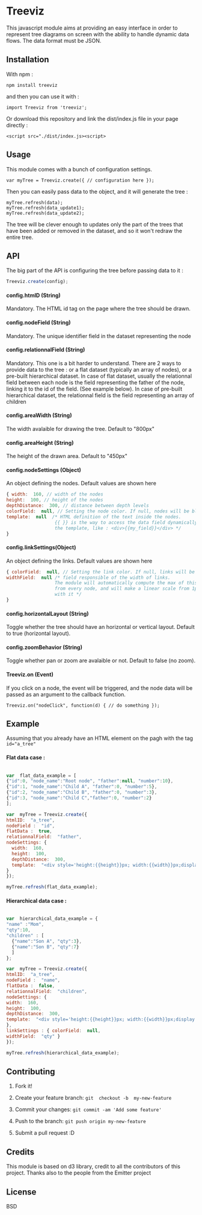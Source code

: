 
# Treeviz

This javascript module aims at providing an easy interface in order to represent tree diagrams on screen with the ability to handle dynamic data flows. The data format must be JSON.

  

## Installation

With npm :

`npm install treeviz`

and then you can use it with :

`import Treeviz from 'treeviz';`

  Or download this repository and link the dist/index.js file in your page directly :
  
  `<script src="./dist/index.js><script>`

## Usage

This module comes with a bunch of configuration settings.

`var myTree = Treeviz.create({ // configuration here });`

Then you can easily pass data to the object, and it will generate the tree :

```
myTree.refresh(data);
myTree.refresh(data_update1);
myTree.refresh(data_update2);
```

The tree will be clever enough to updates only the part of the trees that have been added or removed in the dataset, and so it won't redraw the entire tree.

## API
The big part of the API is configuring the tree before passing data to it :
```js
Treeviz.create(config);
```
#### config.htmlD (String)
Mandatory. The HTML id tag on the page where the tree should be drawn.

#### config.nodeField (String)
Mandatory. The unique identifier field in the dataset representing the node

#### config.relationnalField (String)
Mandatory. This one is a bit harder to understand. There are 2 ways to provide data to the tree : or a flat dataset (typically an array of nodes), or a pre-built hierarchical dataset.
In case of flat dataset, usually the relationnal field between each node is the field representing the father of the node, linking it to the id of the field. (See example below).
In case of pre-built hierarchical dataset, the relationnal field is the field representing an array of children

#### config.areaWidth (String)
The width avalaible for drawing the tree. Default to "800px"


#### config.areaHeight (String)
The height of the drawn area. Default to "450px"


#### config.nodeSettings (Object)
An object defining the nodes. Default values are shown here
```js
{ width:  160, // width of the nodes
height:  100, // height of the nodes
depthDistance:  300, // distance between depth levels
colorField:  null, // Setting the node color. If null, nodes will be blue.
template:  null  /* HTML definition of the text inside the nodes. 
                  {{ }} is the way to access the data field dynamically inside 
                  the template, like : <div>{{my_field}}</div> */
}
```

#### config.linkSettings(Object)
An object defining the links. Default values are shown here
```js
{ colorField:  null, // Setting the link color. If null, links will be grey
widthField:  null /* field responsible of the width of links.
                  The module will automatically compute the max of this field
                  from every node, and will make a linear scale from 1px to 50px 
                  with it */
}
  ```


#### config.horizontalLayout (String)
Toggle whether the tree should have an horizontal or vertical layout. Default to true (horizontal layout).


#### config.zoomBehavior (String)
Toggle whether pan or zoom are avalaible or not. Default to false (no zoom).

#### Treeviz.on (Event)
If you click on a node, the event will be triggered, and the node data will be passed as an argument to the callback function.

`Treeviz.on("nodeClick", function(d) { // do something });`
  
## Example
  Assuming that you already have an HTML element on the pagh with the tag `id="a_tree"`

#### Flat data case :
```js

var  flat_data_example = [
{"id":0, "node_name":"Root node", "father":null, "number":10},
{"id":1, "node_name":"Child A", "father":0, "number":5},
{"id":2, "node_name":"Child B", "father":0, "number":3},
{"id":3, "node_name":"Child C","father":0, "number":2}
];

var  myTree = Treeviz.create({
htmlID:  "a_tree",
nodeField :  "id",
flatData :  true,
relationnalField:  "father",
nodeSettings: {
  width:  160,
  height:  100,
  depthDistance:  300,
  template:  "<div style='height:{{height}}px; width:{{width}}px;display:flex;justify-content:center;align-items:center;'><div>{{node_name}}</div></div>"
}
});

myTree.refresh(flat_data_example);
```
  #### Hierarchical data case :
  ```js

var  hierarchical_data_example = {
"name" :"Mom", 
"qty":10, 
"children" : [ 
    {"name":"Son A", "qty":3},
    {"name":"Son B", "qty":7}
    ]
};

var  myTree = Treeviz.create({
htmlID:  "a_tree",
nodeField :  "name",
flatData :  false,
relationnalField:  "children",
nodeSettings: {
  width:  160,
  height:  100,
  depthDistance:  300,
  template:  "<div style='height:{{height}}px; width:{{width}}px;display:flex;justify-content:center;align-items:center;'><div>{{name}}</div></div>"
},
linkSettings : { colorField:  null, 
widthField:  "qty" }
});

myTree.refresh(hierarchical_data_example);
```

## Contributing

1. Fork it!

2. Create your feature branch: `git  checkout -b  my-new-feature`

3.  Commit  your  changes: `git commit -am 'Add some feature'`

4.  Push  to  the  branch: `git push origin my-new-feature`

5.  Submit  a  pull  request :D

  

## Credits

This  module  is  based  on  d3  library, credit  to  all  the  contributors  of  this  project.
Thanks also to the people from the Emitter project

## License

BSD

